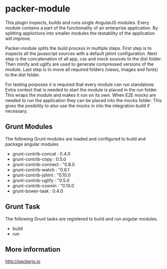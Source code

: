 packer-module
====================

This plugin inspects, builds and runs single AngularJS modules. Every module contains a part of the functionality of an enterprise application. By splitting applictions into smaller modules the testability of the application will improve.

Packer-module splits the build process in multiple steps. First step is to inspects all the javascript sources with a default jshint configuration. Next step is the concatenation of all app, css and mock sources to the dist folder. Then minify and uglify are used to generate compressed versions of the module. Last step is to move all required folders (views, images and fonts) to the dist folder.

For testing porposes it is required that every module can run standalone. Extra context that is needed to start the module is placed in the run folder. This wraps the module and makes it run on its own. When E2E mocks are needed to run the application they can be placed into the mocks folder. This gives the posibility to also use the mocks in into the integration build if necessary.

Grunt Modules
------------
The following Grunt modules are loaded and configured to build and package angular modules

- grunt-contrib-concat : 0.4.0
- grunt-contrib-copy : 0.5.0
- grunt-contrib-connect : "0.8.0
- grunt-contrib-watch : "0.6.1
- grunt-contrib-jshint : "0.10.0
- grunt-contrib-uglify : "0.5.0
- grunt-contrib-cssmin : "0.10.0
- grunt-bower-task : 0.4.0


Grunt Task
----------
The following Grunt tasks are registered to build and run angular modules.

- build
- run

More information
----------------
http://packerjs.io
